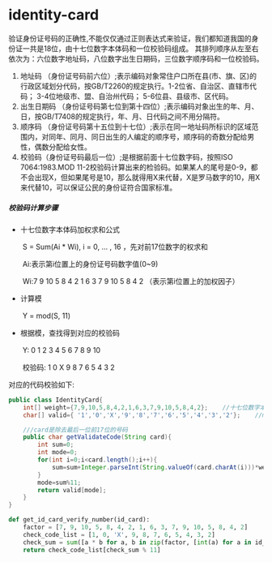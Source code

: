 # identity-card
验证身份证号码的正确性,不能仅仅通过正则表达式来验证，我们都知道我国的身份证一共是18位，由十七位数字本体码和一位校验码组成。
其排列顺序从左至右依次为：六位数字地址码，八位数字出生日期码，三位数字顺序码和一位校验码。
1. 地址码 （身份证号码前六位）;表示编码对象常住户口所在县(市、旗、区)的行政区域划分代码，按GB/T2260的规定执行。1-2位省、自治区、直辖市代码； 3-4位地级市、盟、自治州代码； 5-6位县、县级市、区代码。
2. 出生日期码 （身份证号码第七位到第十四位）;表示编码对象出生的年、月、日，按GB/T7408的规定执行，年、月、日代码之间不用分隔符。
3. 顺序码 （身份证号码第十五位到十七位）;表示在同一地址码所标识的区域范围内，对同年、同月、同日出生的人编定的顺序号，顺序码的奇数分配给男性，偶数分配给女性。
4. 校验码（身份证号码最后一位）;是根据前面十七位数字码，按照ISO 7064:1983.MOD 11-2校验码计算出来的检验码。如果某人的尾号是0-9，都不会出现X，但如果尾号是10，那么就得用X来代替，X是罗马数字的10，用X来代替10，可以保证公民的身份证符合国家标准。

##### 校验码计算步骤

- 十七位数字本体码加权求和公式

　　S = Sum(Ai * Wi), i = 0, … , 16 ，先对前17位数字的权求和
  
　　Ai:表示第i位置上的身份证号码数字值(0~9)
  
　　Wi:7 9 10 5 8 4 2 1 6 3 7 9 10 5 8 4 2 （表示第i位置上的加权因子）
  
- 计算模

　　Y = mod(S, 11)

- 根据模，查找得到对应的校验码

　　Y: 0 1 2 3 4 5 6 7 8 9 10
  
　　校验码: 1 0 X 9 8 7 6 5 4 3 2
  
对应的代码校验如下:
```java
public class IdentityCard{
    int[] weight={7,9,10,5,8,4,2,1,6,3,7,9,10,5,8,4,2};    //十七位数字本体码权重
    char[] valid={ '1','0','X','9','8','7','6','5','4','3','2'};    //mod11,对应校验码字符值

    ///card是除去最后一位前17位的号码
    public char getValidateCode(String card){
        int sum=0;
        int mode=0;
        for(int i=0;i<card.length();i++){
            sum=sum+Integer.parseInt(String.valueOf(card.charAt(i)))*weight[i];
        }
        mode=sum%11;
        return valid[mode];
    }
}
```
```python
def get_id_card_verify_number(id_card):
    factor = [7, 9, 10, 5, 8, 4, 2, 1, 6, 3, 7, 9, 10, 5, 8, 4, 2]
    check_code_list = [1, 0, 'X', 9, 8, 7, 6, 5, 4, 3, 2]
    check_sum = sum([a * b for a, b in zip(factor, [int(a) for a in id_card[0:-1]])])
    return check_code_list[check_sum % 11]
```
